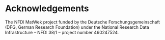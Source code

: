 # Acknowledgements
The NFDI MatWek project funded by the Deutsche Forschungsgemeinschaft (DFG, German Research Foundation) under the National Research Data Infrastructure – NFDI 38/1 – project number 460247524.
